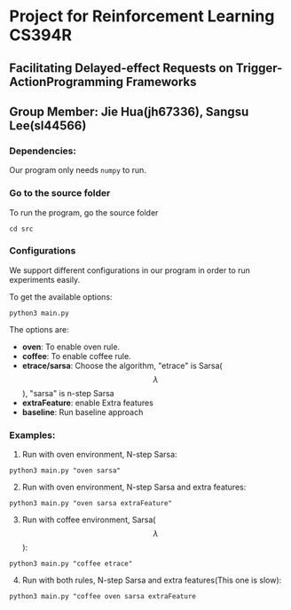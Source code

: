 # Project for Reinforcement Learning CS394R
## Facilitating Delayed-effect Requests on Trigger-ActionProgramming Frameworks
## Group Member: Jie Hua(jh67336), Sangsu Lee(sl44566)

### Dependencies:
Our program only needs `numpy` to run. 
### Go to the source folder
To run the program, go the source folder
```
cd src
```
### Configurations
We support different configurations in our program in order to run experiments easily.

To get the available options:
```
python3 main.py
```
The options are:
* **oven**: To enable oven rule.
* **coffee**: To enable coffee rule.
* **etrace/sarsa**: Choose the algorithm, "etrace" is Sarsa($$\lambda$$), "sarsa" is n-step Sarsa
* **extraFeature**: enable Extra features
* **baseline**: Run baseline approach
### Examples:
1. Run with oven environment, N-step Sarsa:
```
python3 main.py "oven sarsa"
```
2. Run with oven environment, N-step Sarsa and extra features:
```
python3 main.py "oven sarsa extraFeature"
```
3. Run with coffee environment, Sarsa($$\lambda$$):
```
python3 main.py "coffee etrace"
```
4. Run with both rules, N-step Sarsa and extra features(This one is slow):
```
python3 main.py "coffee oven sarsa extraFeature
```

